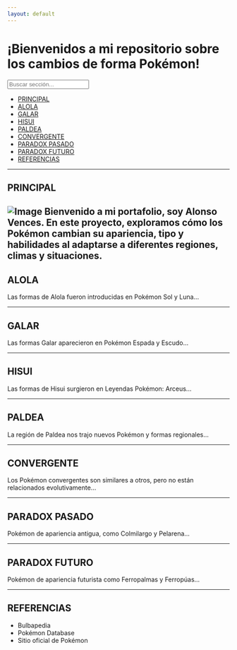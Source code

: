 ```yaml
---
layout: default
---
```


<h1>¡Bienvenidos a mi repositorio sobre los cambios de forma Pokémon!</h1>

<input type="text" id="buscador" placeholder="Buscar sección..." onkeyup="buscarSeccion()">
<ul id="lista-secciones">
  <li><a href="#principal">PRINCIPAL</a></li>
  <li><a href="#alola">ALOLA</a></li>
  <li><a href="#galar">GALAR</a></li>
  <li><a href="#hisui">HISUI</a></li>
  <li><a href="#paldea">PALDEA</a></li>
  <li><a href="#convergente">CONVERGENTE</a></li>
  <li><a href="#paradox-pasado">PARADOX PASADO</a></li>
  <li><a href="#paradox-futuro">PARADOX FUTURO</a></li>
  <li><a href="#referencias">REFERENCIAS</a></li>
</ul>

<script>
function buscarSeccion() {
  let input = document.getElementById('buscador').value.toUpperCase();
  let ul = document.getElementById('lista-secciones');
  let li = ul.getElementsByTagName('li');
  for (let i = 0; i < li.length; i++) {
    let a = li[i].getElementsByTagName("a")[0];
    let txt = a.textContent || a.innerText;
    li[i].style.display = txt.toUpperCase().indexOf(input) > -1 ? "" : "none";
  }
}
</script>

---

## <a id="principal"></a>PRINCIPAL

![Image](https://github.com/user-attachments/assets/90a6bf1e-c12f-4725-be02-8f9887bde60d)
Bienvenido a mi portafolio, soy Alonso Vences. En este proyecto, exploramos cómo los Pokémon cambian su apariencia, tipo y habilidades al adaptarse a diferentes regiones, climas y situaciones.
---

## <a id="alola"></a>ALOLA

Las formas de Alola fueron introducidas en Pokémon Sol y Luna...

---

## <a id="galar"></a>GALAR

Las formas Galar aparecieron en Pokémon Espada y Escudo...

---

## <a id="hisui"></a>HISUI

Las formas de Hisui surgieron en Leyendas Pokémon: Arceus...

---

## <a id="paldea"></a>PALDEA

La región de Paldea nos trajo nuevos Pokémon y formas regionales...

---

## <a id="convergente"></a>CONVERGENTE

Los Pokémon convergentes son similares a otros, pero no están relacionados evolutivamente...

---

## <a id="paradox-pasado"></a>PARADOX PASADO

Pokémon de apariencia antigua, como Colmilargo y Pelarena...

---

## <a id="paradox-futuro"></a>PARADOX FUTURO

Pokémon de apariencia futurista como Ferropalmas y Ferropúas...

---

## <a id="referencias"></a>REFERENCIAS

- Bulbapedia
- Pokémon Database
- Sitio oficial de Pokémon

